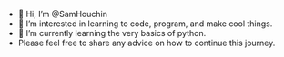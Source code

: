 - 👋 Hi, I’m @SamHouchin
- 👀 I’m interested in learning to code, program, and make cool things.
- 🌱 I’m currently learning the very basics of python. 
- Please feel free to share any advice on how to continue this journey. 
<!---
SamHouchin/SamHouchin is a ✨ special ✨ repository because its `README.md` (this file) appears on your GitHub profile.
You can click the Preview link to take a look at your changes.
--->
